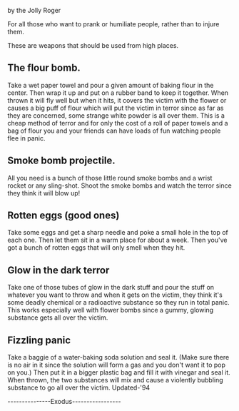 by the Jolly Roger

For all those who want to prank or humiliate people, rather than to injure them.

These are weapons that should be used from high places.

## The flour bomb.

Take a wet paper towel and pour a given amount of baking flour in
the center. Then wrap it up and put on a rubber band to keep it
together. When thrown it will fly well but when it hits, it covers
the victim with the flower or causes a big puff of flour which will
put the victim in terror since as far as they are concerned, some
strange white powder is all over them. This is a cheap method of
terror and for only the cost of a roll of paper towels and a bag of
flour you and your friends can have loads of fun watching people
flee in panic.

## Smoke bomb projectile.

All you need is a bunch of those little round smoke bombs and a
wrist rocket or any sling-shot. Shoot the smoke bombs and watch the
terror since they think it will blow up!

## Rotten eggs (good ones)

Take some eggs and get a sharp needle
and poke a small hole in the top of each one.
Then let them sit in a warm place for about a week. Then you've got a
bunch of rotten eggs that will only smell when they hit.

## Glow in the dark terror

Take one of those tubes of glow in the dark stuff and pour the
stuff on whatever you want to throw and when it gets on the victim,
they think it's some deadly chemical or a radioactive substance so
they run in total panic. This works especially well with flower
bombs since a gummy, glowing substance gets all over the victim.

## Fizzling panic

Take a baggie of a water-baking soda solution and seal it. (Make
sure there is no air in it since the solution will form a gas and
you don't want it to pop on you.) Then put it in a bigger plastic
bag and fill it with vinegar and seal it. When thrown, the two
substances will mix and cause a violently bubbling substance to go
all over the victim.
Updated-'94

---------------Exodus-----------------
